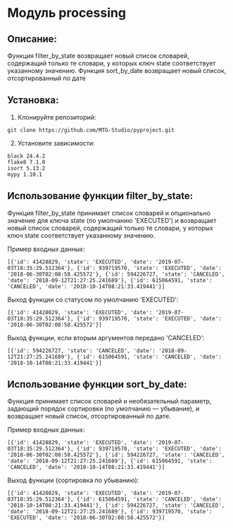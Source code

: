 # Модуль processing

## Описание:

Функция filter_by_state возвращает новый список словарей, содержащий только те словари, у которых ключ state соответствует указанному значению.
Функция sort_by_date возвращает новый список, отсортированный по дате

## Установка:

1. Клонируйте репозиторий:
```
git clone https://github.com/MTG-Studio/pyproject.git
```

2. Установите зависимости:
```
black 24.4.2
flake8 7.1.0
isort 5.13.2
mypy 1.10.1
```

## Использование функции filter_by_state:

Функция filter_by_state принимает список словарей и опционально значение для ключа state (по умолчанию 
'EXECUTED') и возвращает новый список словарей, содержащий только те словари, у которых ключ state соответствует указанному значению.

Пример входных данных:

```
[{'id': 41428829, 'state': 'EXECUTED', 'date': '2019-07-03T18:35:29.512364'}, {'id': 939719570, 'state': 'EXECUTED', 'date': '2018-06-30T02:08:58.425572'}, {'id': 594226727, 'state': 'CANCELED', 'date': '2018-09-12T21:27:25.241689'}, {'id': 615064591, 'state': 'CANCELED', 'date': '2018-10-14T08:21:33.419441'}]
```
Выход функции со статусом по умолчанию 'EXECUTED':
```
[{'id': 41428829, 'state': 'EXECUTED', 'date': '2019-07-03T18:35:29.512364'}, {'id': 939719570, 'state': 'EXECUTED', 'date': '2018-06-30T02:08:58.425572'}]
```
Выход функции, если вторым аргументов передано 'CANCELED':
```
[{'id': 594226727, 'state': 'CANCELED', 'date': '2018-09-12T21:27:25.241689'}, {'id': 615064591, 'state': 'CANCELED', 'date': '2018-10-14T08:21:33.419441'}]
```

## Использование функции sort_by_date:

Функция принимает список словарей и необязательный параметр, задающий порядок сортировки (по умолчанию — убывание), и возвращает новый список, отсортированный по дате.

Пример входных данных:
```
[{'id': 41428829, 'state': 'EXECUTED', 'date': '2019-07-03T18:35:29.512364'}, {'id': 939719570, 'state': 'EXECUTED', 'date': '2018-06-30T02:08:58.425572'}, {'id': 594226727, 'state': 'CANCELED', 'date': '2018-09-12T21:27:25.241689'}, {'id': 615064591, 'state': 'CANCELED', 'date': '2018-10-14T08:21:33.419441'}]
```
Выход функции (сортировка по убыванию):
```
[{'id': 41428829, 'state': 'EXECUTED', 'date': '2019-07-03T18:35:29.512364'}, {'id': 615064591, 'state': 'CANCELED', 'date': '2018-10-14T08:21:33.419441'}, {'id': 594226727, 'state': 'CANCELED', 'date': '2018-09-12T21:27:25.241689'}, {'id': 939719570, 'state': 'EXECUTED', 'date': '2018-06-30T02:08:58.425572'}]
```

